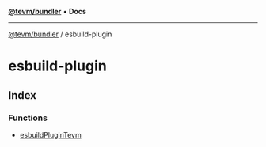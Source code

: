 [**@tevm/bundler**](../README.md) • **Docs**

***

[@tevm/bundler](../modules.md) / esbuild-plugin

# esbuild-plugin

## Index

### Functions

- [esbuildPluginTevm](functions/esbuildPluginTevm.md)
